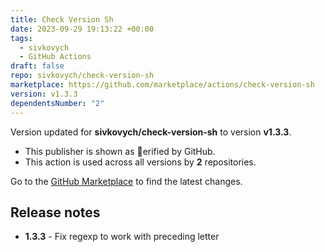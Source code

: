 ```yaml
---
title: Check Version Sh
date: 2023-09-29 19:13:22 +00:00
tags:
  - sivkovych
  - GitHub Actions
draft: false
repo: sivkovych/check-version-sh
marketplace: https://github.com/marketplace/actions/check-version-sh
version: v1.3.3
dependentsNumber: "2"
---
```



Version updated for **sivkovych/check-version-sh** to version **v1.3.3**.
- This publisher is shown as erified by GitHub.
- This action is used across all versions by **2** repositories.

Go to the [GitHub Marketplace](https://github.com/marketplace/actions/check-version-sh) to find the latest changes.

## Release notes

- **1.3.3** - Fix regexp to work with preceding letter
